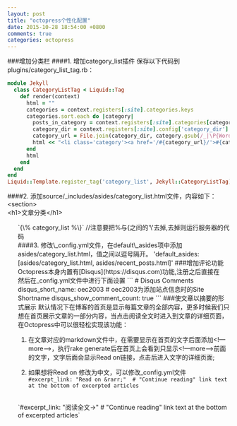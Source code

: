 ```yaml
---
layout: post
title: "octopress个性化配置"
date: 2015-10-28 18:54:00 +0800
comments: true
categories: octopress
---
```

###增加分类栏
####1. 增加category_list插件
保存以下代码到plugins/category_list_tag.rb：
```ruby
module Jekyll
  class CategoryListTag < Liquid::Tag
    def render(context)
      html = ""
      categories = context.registers[:site].categories.keys
      categories.sort.each do |category|
        posts_in_category = context.registers[:site].categories[category].size
        category_dir = context.registers[:site].config['category_dir']
        category_url = File.join(category_dir, category.gsub(/_|\P{Word}/, '-').gsub(/-{2,}/, '-').downcase)
        html << "<li class='category'><a href='/#{category_url}/'>#{category} (#{posts_in_category})</a></li>\n"
      end
      html
    end
  end
end
Liquid::Template.register_tag('category_list', Jekyll::CategoryListTag)

```
####2. 添加source/_includes/asides/category_list.html文件，内容如下：
<section\> <br>
  <h1\>文章分类</h1\> <br>
  <ul id="categories"\> 
    `{\%
category_list
%\}`
  </ul\>//注意要把%与{之间的'\'去掉,去掉则运行服务器的代码
<br>
</section\>
####3. 修改\_config.yml文件，在default\_asides项中添加asides/category_list.html，值之间以逗号隔开。
'default_asides: [asides/category_list.html, asides/recent_posts.html]'
<!--more-->
###增加评论功能
Octopress本身内置有[Disqus](https://disqus.com)功能,注册之后直接在<br>
然后在_config.yml文件中进行下面设置
```
# Disqus Comments 
disqus_short_name: oec2003   # oec2003为添加站点信息时的Site Shortname 
disqus_show_comment_count: true
```
###使文章以摘要的形式展示
默认情况下在博客的首页是显示每篇文章的全部内容，更多时候我们只想在首页展示文章的一部分内容，当点击阅读全文时进入到文章的详细页面，在Octopress中可以很轻松实现该功能：

1. 在文章对应的markdown文件中，在需要显示在首页的文字后面添加<!—more—>，执行rake generate后在首页上会看到只显示<!—more—>前面的文字，文字后面会显示Read on链接，点击后进入文字的详细页面;

2. 如果想将Read on 修改为中文，可以修改_config.yml文件
`#excerpt_link: "Read on &rarr;"  # "Continue reading" link text at the bottom of excerpted articles`
<br>
`#excerpt_link: "阅读全文&rarr;"  # "Continue reading" link text at the bottom of excerpted articles`